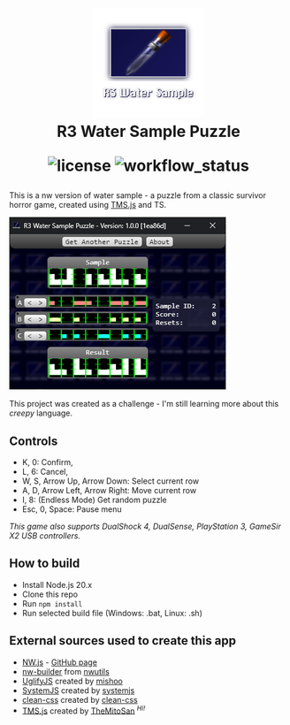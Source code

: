 <h1 align="center">
    <img src="App/img/icon.png" alt="R3_auto_map_gen_icon" title="R3 Water Sample Puzzle" width="200"/>
    <br>R3 Water Sample Puzzle<br>
    <p align="center">
        <img alt="license" src="https://img.shields.io/github/license/themitosan/r3-water-sample-puzzle">
        <img alt="workflow_status" src="https://img.shields.io/github/actions/workflow/status/themitosan/r3-water-sample-puzzle/main.yaml?style=plastic">
    </p>
</h1>

This is a nw version of water sample - a puzzle from a classic survivor horror game, created using [TMS.js](https://github.com/themitosan/TMS.js) and TS.

![image](preview.png)

This project was created as a challenge - I'm still learning more about this _creepy_ language.

## Controls
- K, 0: Confirm,
- L, 6: Cancel,
- W, S, Arrow Up, Arrow Down: Select current row
- A, D, Arrow Left, Arrow Right: Move current row
- I, 8: (Endless Mode) Get random puzzle
- Esc, 0, Space: Pause menu

*This game also supports DualShock 4, DualSense, PlayStation 3, GameSir X2 USB controllers.*

## How to build
- Install Node.js 20.x
- Clone this repo
- Run `npm install`
- Run selected build file (Windows: .bat, Linux: .sh)

## External sources used to create this app
- [NW.js](https://nwjs.io/) - [GitHub page](https://github.com/nwjs/nw.js)
- [nw-builder](https://github.com/nwutils/nw-builder) from [nwutils](https://github.com/nwutils)
- [UglifyJS](https://github.com/mishoo/UglifyJS) created by [mishoo](https://github.com/mishoo)
- [SystemJS](https://github.com/systemjs/systemjs) created by [systemjs](https://github.com/systemjs)
- [clean-css](https://github.com/clean-css/clean-css) created by [clean-css](https://github.com/clean-css)
- [TMS.js](https://github.com/themitosan/TMS.js) created by [TheMitoSan](https://github.com/themitosan) <sup><i>Hi!</i></sup>
